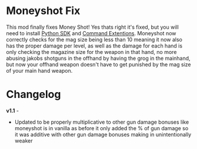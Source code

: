 Moneyshot Fix
=============

This mod finally fixes Money Shot! Yes thats right it's fixed, but you will need to install [Python SDK](https://bl-sdk.github.io/) and [Command Extentions](https://bl-sdk.github.io/mods/CommandExtensions/). Moneyshot now correctly checks for the mag size being less than 10 meaning it now also has the proper damage per level, as well as the damage for each hand is only checking the magazine size for the weapon in that hand, no more abusing jakobs shotguns in the offhand by having the grog in the mainhand, but now your offhand weapon doesn't have to get punished by the mag size of your main hand weapon.

Changelog
=========
**v1.1** -
 * Updated to be properly multiplicative to other gun damage bonuses like moneyshot is in vanilla as before it only added the % of gun damage so it was additive with other gun damage bonuses making in unintentionally weaker
